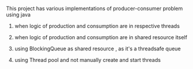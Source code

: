 This project has various implementations of producer-consumer problem using java

1. when logic of production and consumption are in respective threads

2. when logic of production and consumption are in shared resource itself

3. using BlockingQueue as shared resource , as it's a threadsafe queue

4. using Thread pool and not manually create and start threads 
